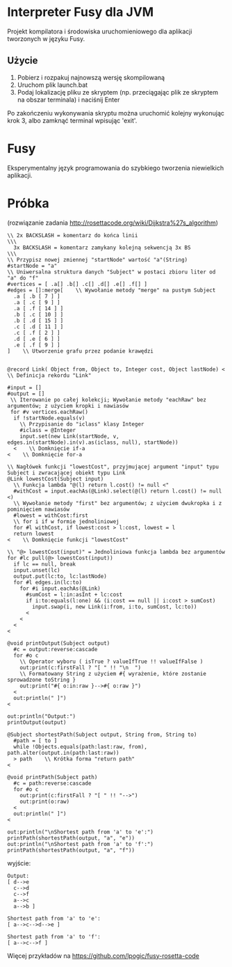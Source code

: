 # Interpreter Fusy dla JVM
Projekt kompilatora i środowiska uruchomieniowego dla aplikacji tworzonych w języku Fusy.

## Użycie

1. Pobierz i rozpakuj najnowszą wersję skompilowaną
2. Uruchom plik launch.bat
3. Podaj lokalizację pliku ze skryptem (np. przeciągając plik ze skryptem na obszar terminala) i naciśnij Enter

Po zakończeniu wykonywania skryptu można uruchomić kolejny wykonując krok 3, albo zamknąć terminal wpisując 'exit'.

# Fusy
Eksperymentalny język programowania do szybkiego tworzenia niewielkich aplikacji.

# Próbka
(rozwiązanie zadania <a href="http://rosettacode.org/wiki/Dijkstra%27s_algorithm">http://rosettacode.org/wiki/Dijkstra%27s_algorithm</a>)
```
\\ 2x BACKSLASH = komentarz do końca linii
\\\
  3x BACKSLASH = komentarz zamykany kolejną sekwencją 3x BS
\\\
\\ Przypisz nowej zmiennej "startNode" wartość "a"(String)
#startNode = "a"
\\ Uniwersalna struktura danych "Subject" w postaci zbioru liter od "a" do "f"
#vertices = [ .a[] .b[] .c[] .d[] .e[] .f[] ]
#edges = []:merge[    \\ Wywołanie metody "merge" na pustym Subject
  .a [ .b [ 7 ] ]
  .a [ .c [ 9 ] ]
  .a [ .f [ 14 ] ]
  .b [ .c [ 10 ] ]
  .b [ .d [ 15 ] ]
  .c [ .d [ 11 ] ]
  .c [ .f [ 2 ] ]
  .d [ .e [ 6 ] ]
  .e [ .f [ 9 ] ]
]    \\ Utworzenie grafu przez podanie krawędzi


@record Link( Object from, Object to, Integer cost, Object lastNode) <    \\ Definicja rekordu "Link"

#input = []
#output = []
 \\ Iterowanie po całej kolekcji; Wywołanie metody "eachRaw" bez argumentów; z użyciem kropki i nawiasów
 for #v vertices.eachRaw()
  if !startNode.equals(v)
    \\ Przypisanie do "iclass" klasy Integer
    #iclass = @Integer
    input.set(new Link(startNode, v, edges.in(startNode).in(v).as(iclass, null), startNode))
  <    \\ Domknięcie if-a
<    \\ Domknięcie for-a

\\ Nagłówek funkcji "lowestCost", przyjmującej argument "input" typu Subject i zwracającej obiekt typu Link
@Link lowestCost(Subject input)
  \\ Funkcja lambda "@(l) return l.cost() != null <"
  #withCost = input.eachAs(@Link).select(@(l) return l.cost() != null <)
  \\ Wywołanie metody "first" bez argumentów; z użyciem dwukropka i z pominięciem nawiasów
  #lowest = withCost:first
  \\ for i if w formie jednoliniowej
  for #l withCost, if lowest:cost > l:cost, lowest = l
  return lowest
<    \\ Domknięcie funkcji "lowestCost"

\\ "@> lowestCost(input)" = Jednoliniowa funkcja lambda bez argumentów
for #lc pull(@> lowestCost(input))
  if lc == null, break
  input.unset(lc)
  output.put(lc:to, lc:lastNode)
  for #l edges.in(lc:to) 
    for #i input.eachAs(@Link) 
      #sumCost = l:in:asInt + lc:cost
      if i:to:equals(l:one) && (i:cost == null || i:cost > sumCost) 
        input.swap(i, new Link(i:from, i:to, sumCost, lc:to))
      <
    <
  <
<

@void printOutput(Subject output)
  #c = output:reverse:cascade
  for #o c 
    \\ Operator wyboru ( isTrue ? valueIfTrue !! valueIfFalse )
    out:print(c:firstFall ? "[ " !! "\n  ")
    \\ Formatowany String z użyciem #{ wyrażenie, które zostanie sprowadzone toString }
    out:print("#{ o:in:raw }-->#{ o:raw }")
  <
  out:println(" ]")
<

out:println("Output:")
printOutput(output)

@Subject shortestPath(Subject output, String from, String to)
  #path = [ to ]
  while !Objects.equals(path:last:raw, from), path.alter(output.in(path:last:raw))
  > path    \\ Krótka forma "return path"
<

@void printPath(Subject path)
  #c = path:reverse:cascade
  for #o c
    out:print(c:firstFall ? "[ " !! "-->")
    out:print(o:raw)
  <
  out:println(" ]")
<

out:println("\nShortest path from 'a' to 'e':")
printPath(shortestPath(output, "a", "e"))
out:println("\nShortest path from 'a' to 'f':")
printPath(shortestPath(output, "a", "f"))
```
wyjście:
```
Output:
[ d-->e
  c-->d
  c-->f
  a-->c
  a-->b ]

Shortest path from 'a' to 'e':
[ a-->c-->d-->e ]

Shortest path from 'a' to 'f':
[ a-->c-->f ]
```

Więcej przykładów na https://github.com/lpogic/fusy-rosetta-code
